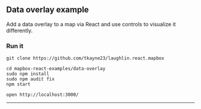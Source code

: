 Data overlay example
---

Add a data overlay to a map via React and use controls to visualize it differently.


### Run it

    git clone https://github.com/tkayne23/laughlin.react.mapbox

    cd mapbox-react-examples/data-overlay
    sudo npm install
    sudo npm audit fix
    npm start

    open http://localhost:3000/

---
